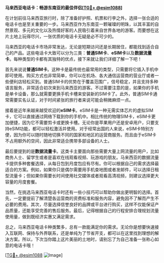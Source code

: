 **马来西亚电话卡：畅游东南亚的最佳伴侣[[TG💪+ @esim1088](https://t.me/s/esim1088)]**

在计划前往马来西亚旅行时，除了准备好护照、机票和行李之外，选择一张合适的电话卡也是至关重要的一步。马来西亚作为东南亚一颗璀璨的明珠，以其丰富的自然景观、多元的文化以及热情好客的人民吸引着来自世界各地的游客。而要想在这片土地上玩得尽兴，一张优质的电话卡无疑是必不可少的。

马来西亚的电话卡市场非常发达，无论是短期访问还是长期居住，都能找到适合自己的产品。这些电话卡大致可以分为三类：**普通SIM卡**、**eSIM卡**以及**数据流量卡**。每种类型的卡都有其独特的优点，接下来就让我们详细了解一下吧！

首先来说说**普通SIM卡**。这种卡是最传统也最常用的类型，只需要将它插入手机中即可使用。购买方式也非常简单，你可以在机场、各大通信运营商的营业厅或者一些便利店轻松买到。普通SIM卡的优势在于覆盖范围广，信号稳定，并且支持多种语言服务，非常适合初次来到马来西亚的游客。不过需要注意的是，如果你的手机是单卡设备，那么就需要更换手机卡槽来安装新的SIM卡了。此外，普通SIM卡通常需要实名认证，对于时间紧张的旅行者来说可能会稍微麻烦一点。

接着是近年来越来越受欢迎的**eSIM卡**。eSIM卡是一种无需实体芯片的虚拟SIM卡，它可以直接通过网络下载到你的手机中。相比传统的物理SIM卡，eSIM卡更加便捷，因为它不需要剪卡或更换卡槽。无论你是苹果用户还是安卓用户，只要支持eSIM功能，都可以轻松激活并使用。对于经常出国的人来说，eSIM卡特别方便，因为你可以随时随地切换不同的国家和地区的运营商服务。而且由于eSIM卡不占用额外的空间，因此非常适合携带多部设备的人士。

最后要提到的是**数据流量卡**。这类卡主要面向那些需要大量上网流量的用户，比如商务人士、留学生或者是喜欢在线观看视频、玩游戏的朋友。马来西亚的数据流量卡提供多种套餐选择，从每日包到月度包应有尽有。你可以根据自己的需求选择最适合的方案。例如，如果你只是偶尔需要用手机查地图或者发邮件，可以选择日租型流量卡；但如果你需要长时间使用社交媒体或者观看高清视频，则建议选择更大容量的月度套餐。

当然，在挑选马来西亚电话卡时还有一些小技巧可以帮助你做出更明智的选择。首先，一定要提前了解清楚各运营商的资费标准和服务内容，避免因不了解而产生不必要的费用。其次，尽量选择信誉良好的品牌或平台进行购买，这样不仅能保证产品质量，还能享受完善的售后服务。最后，记得根据自己的行程安排合理规划流量使用量，做到既经济实惠又满足需求。

总之，马来西亚电话卡种类繁多，总有一款能满足你的需求。无论你是想要快速接入互联网、保持与外界联系，还是单纯为了节省开支，都可以在这里找到理想的解决方案。所以，下次当你踏上这片美丽的土地时，请别忘了为自己准备一张称心如意的电话卡哦！

[[TG💪+ @esim1088](https://t.me/s/esim1088) ![Image](https://i.postimg.cc/4NQfJmqS/Snipaste-2025-05-13-00-14-12.png)]